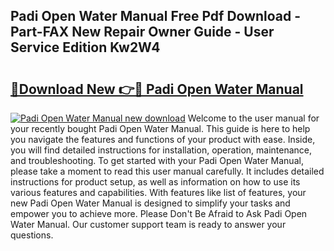 ## Padi Open Water Manual Free Pdf Download - Part-FAX New Repair Owner Guide - User Service Edition Kw2W4

# <h2><a href="http://bc53003.oget.top/?id=Padi+Open+Water+Manual">🔗Download New 👉🔴 Padi Open Water Manual</a></h2>

[![Padi Open Water Manual new download](https://i.imgur.com/5g1atiW.png)](http://bc53003.oget.top/?id=Padi+Open+Water+Manual)
Welcome to the user manual for your recently bought Padi Open Water Manual. This guide is here to help you navigate the features and functions of your product with ease. Inside, you will find detailed instructions for installation, operation, maintenance, and troubleshooting. To get started with your Padi Open Water Manual, please take a moment to read this user manual carefully. It includes detailed instructions for product setup, as well as information on how to use its various features and capabilities. With features like list of features, your new Padi Open Water Manual is designed to simplify your tasks and empower you to achieve more. Please Don't Be Afraid to Ask Padi Open Water Manual. Our customer support team is ready to answer your questions.

